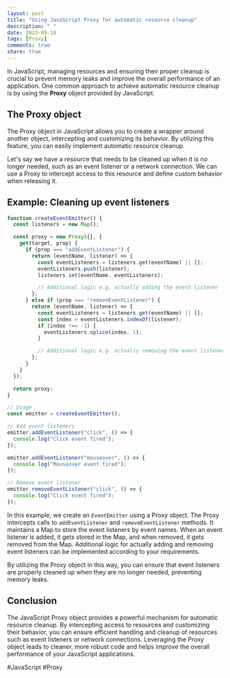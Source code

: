 ```yaml
---
layout: post
title: "Using JavaScript Proxy for automatic resource cleanup"
description: " "
date: 2023-09-18
tags: [Proxy]
comments: true
share: true
---
```


In JavaScript, managing resources and ensuring their proper cleanup is crucial to prevent memory leaks and improve the overall performance of an application. One common approach to achieve automatic resource cleanup is by using the **Proxy** object provided by JavaScript.

## The Proxy object

The Proxy object in JavaScript allows you to create a wrapper around another object, intercepting and customizing its behavior. By utilizing this feature, you can easily implement automatic resource cleanup.

Let's say we have a resource that needs to be cleaned up when it is no longer needed, such as an event listener or a network connection. We can use a Proxy to intercept access to this resource and define custom behavior when releasing it.

## Example: Cleaning up event listeners

```javascript
function createEventEmitter() {
  const listeners = new Map();

  const proxy = new Proxy({}, {
    get(target, prop) {
      if (prop === "addEventListener") {
        return (eventName, listener) => {
          const eventListeners = listeners.get(eventName) || [];
          eventListeners.push(listener);
          listeners.set(eventName, eventListeners);

          // Additional logic e.g. actually adding the event listener
        };
      } else if (prop === "removeEventListener") {
        return (eventName, listener) => {
          const eventListeners = listeners.get(eventName) || [];
          const index = eventListeners.indexOf(listener);
          if (index !== -1) {
            eventListeners.splice(index, 1);
          }

          // Additional logic e.g. actually removing the event listener
        };
      }
    }
  });

  return proxy;
}

// Usage
const emitter = createEventEmitter();

// Add event listeners
emitter.addEventListener("click", () => {
  console.log("Click event fired");
});

emitter.addEventListener("mouseover", () => {
  console.log("Mouseover event fired");
});

// Remove event listener
emitter.removeEventListener("click", () => {
  console.log("Click event fired");
});
```

In this example, we create an `EventEmitter` using a Proxy object. The Proxy intercepts calls to `addEventListener` and `removeEventListener` methods. It maintains a Map to store the event listeners by event names. When an event listener is added, it gets stored in the Map, and when removed, it gets removed from the Map. Additional logic for actually adding and removing event listeners can be implemented according to your requirements.

By utilizing the Proxy object in this way, you can ensure that event listeners are properly cleaned up when they are no longer needed, preventing memory leaks.

## Conclusion

The JavaScript Proxy object provides a powerful mechanism for automatic resource cleanup. By intercepting access to resources and customizing their behavior, you can ensure efficient handling and cleanup of resources such as event listeners or network connections. Leveraging the Proxy object leads to cleaner, more robust code and helps improve the overall performance of your JavaScript applications.

#JavaScript #Proxy
